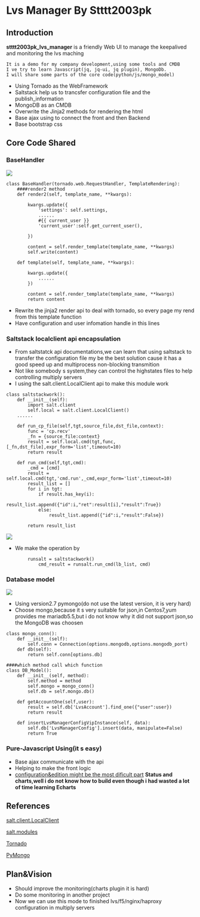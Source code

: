 # Lvs Manager By Stttt2003pk

## Introduction

**stttt2003pk_lvs_manager** is a friendly Web UI to manage the keepalived and monitoring the lvs maching

```
It is a demo for my company development,using some tools and CMDB
I ve try to learn Javascript(jq, jq-ui, jq plugin), MongoDb.
I will share some parts of the core code(python/js/mongo_model)
```

* Using Tornado as the WebFramework
* Saltstack help us to trancsfer configuration file and the publish_information
* MongoDB as an CMDB
* Overwrite the Jinja2 methods for rendering the html
* Base ajax using to connect the front and then Backend
* Base bootstrap css

## Core Code Shared

### BaseHandler

![](https://raw.github.com/stttt2003pk/stttt2003pk_lvs_manager/master/screenshot/basehandler.png)

```
class BaseHandler(tornado.web.RequestHandler, TemplateRendering):
	####render2 method
	def render2(self, template_name, **kwargs):

		kwargs.update({
			'settings': self.settings,
			......
            #{{ current_user }}
			'current_user':self.get_current_user(),

		})

		content = self.render_template(template_name, **kwargs)
		self.write(content)

	def template(self, template_name, **kwargs):

		kwargs.update({
			......
		})

		content = self.render_template(template_name, **kwargs)
		return content
```

* Rewrite the jinja2 render api to deal with tornado, so every page my rend from this template function
* Have configuration and user infomation handle in this lines

### Saltstack localclient api encapsulation

* From saltstatck api documentations,we can learn that using saltstack to transfer the configuration file my be the best solution cause it has a good speed up and multiprocess non-blocking transmition
* Not like somebody s system,they can control the  highstates files to help controlling multiply servers
* I using the salt.client.LocalClient api to make this module work

```
class saltstackwork():
	def __init__(self):
		import salt.client
		self.local = salt.client.LocalClient()
    ......

	def run_cp_file(self,tgt,source_file,dst_file,context):
		func = 'cp.recv'
		_fn = {source_file:context}
		result = self.local.cmd(tgt,func,[_fn,dst_file],expr_form='list',timeout=10)
		return result

	def run_cmd(self,tgt,cmd):
		_cmd = [cmd]
		result = self.local.cmd(tgt,'cmd.run',_cmd,expr_form='list',timeout=10)
		result_list = []
		for i in tgt:
			if result.has_key(i):
				result_list.append({"id":i,"ret":result[i],"result":True})
			else:
				result_list.append({"id":i,"result":False})

		return result_list
```

![](https://raw.github.com/stttt2003pk/stttt2003pk_lvs_manager/master/screenshot/saltwork.png)

* We make the operation by

```
        runsalt = saltstackwork()
            cmd_result = runsalt.run_cmd(lb_list, cmd)

```

### Database model

![](https://raw.github.com/stttt2003pk/stttt2003pk_lvs_manager/master/screenshot/database.png)

* Using version2.7 pymongo(do not use the latest version, it is very hard)
* Choose mongo,because it s very suitable for json,in Centos7,yum provides me mariadb5.5,but i do not know why it did not support json,so the MongoDB was choosen

```
class mongo_conn():
	def __init__(self):
		self.conn = Connection(options.mongodb,options.mongodb_port)
	def db(self):
		return self.conn[options.db]

####which method call which function
class DB_Model():
    def __init__(self, method):
        self.method = method
        self.mongo = mongo_conn()
        self.db = self.mongo.db()

    def getAccountOne(self,user):
        result = self.db['LvsAccount'].find_one({"user":user})
        return result

    def insertLvsManagerConfigVipInstance(self, data):
        self.db['LvsManagerConfig'].insert(data, manipulate=False)
        return True
```

### Pure-Javascript Using(it s easy)

* Base ajax communicate with the api
* Helping to make the front logic
* [configuration&edition might be the most dificult part](https://github.com/stttt2003pk/stttt2003pk_lvs_manager/blob/master/web_lvs/backend/templates/lvsmanager_deploy_edit.html)
**Status and charts,well i do not know how to build even though i had wasted a lot of time learning Echarts**

## References

[salt.client.LocalClient](https://docs.saltstack.com/en/latest/ref/clients/index.html#localclient)

[salt.modules](https://docs.saltstack.com/en/latest/ref/modules/all/salt.modules.file.html#module-salt.modules.file)

[Tornado](http://www.tornadoweb.org/en/stable/webframework.html)

[PyMongo](https://api.mongodb.com/python/2.7.2/api/index.html)

## Plan&Vision
* Should improve the monitoring(charts plugin it is hard)
* Do some monitoring in another project
* Now we can use this mode to finished lvs/f5/nginx/haproxy configuration in multiply servers